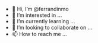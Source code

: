 - 👋 Hi, I’m @ferrandinmo
- 👀 I’m interested in ...
- 🌱 I’m currently learning ...
- 💞️ I’m looking to collaborate on ...
- 📫 How to reach me ...

<!---
ferrandinmo/ferrandinmo is a ✨ special ✨ repository because its `README.md` (this file) appears on your GitHub profile.
You can click the Preview link to take a look at your changes.
--->
